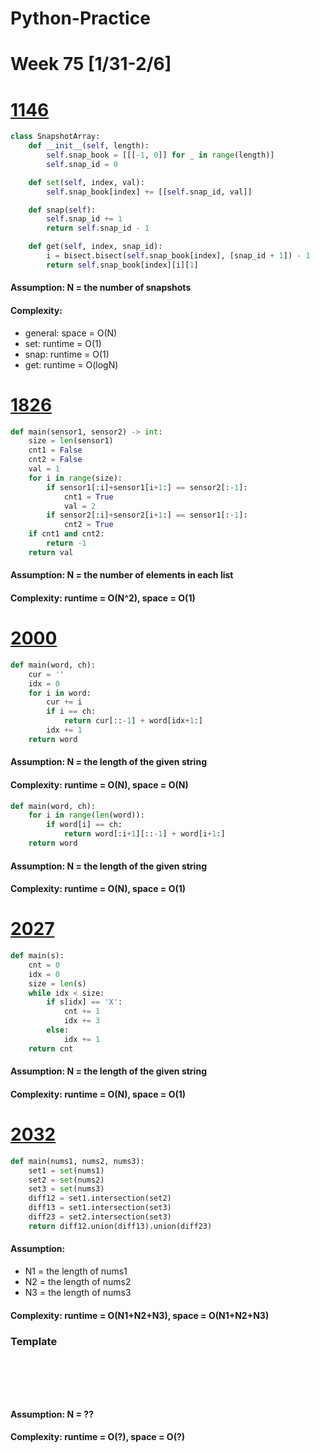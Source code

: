 # Python-Practice

# Week 75 [1/31-2/6]

# [1146](https://leetcode.com/problems/snapshot-array/)
```python
class SnapshotArray:
    def __init__(self, length):
        self.snap_book = [[[-1, 0]] for _ in range(length)]
        self.snap_id = 0

    def set(self, index, val):
        self.snap_book[index] += [[self.snap_id, val]]

    def snap(self):
        self.snap_id += 1
        return self.snap_id - 1

    def get(self, index, snap_id):
        i = bisect.bisect(self.snap_book[index], [snap_id + 1]) - 1
        return self.snap_book[index][i][1]
```
#### Assumption: N = the number of snapshots
#### Complexity:
- general: space = O(N)
- set: runtime = O(1)
- snap: runtime = O(1)
- get: runtime = O(logN)

# [1826](https://leetcode.com/problems/faulty-sensor/)
```python
def main(sensor1, sensor2) -> int:
    size = len(sensor1)
    cnt1 = False
    cnt2 = False
    val = 1
    for i in range(size):
        if sensor1[:i]+sensor1[i+1:] == sensor2[:-1]:
            cnt1 = True
            val = 2
        if sensor2[:i]+sensor2[i+1:] == sensor1[:-1]:
            cnt2 = True
    if cnt1 and cnt2:
        return -1
    return val
```
#### Assumption: N = the number of elements in each list
#### Complexity: runtime = O(N^2), space = O(1)

# [2000](https://leetcode.com/problems/reverse-prefix-of-word/)
```python
def main(word, ch):
    cur = ''
    idx = 0
    for i in word:
        cur += i
        if i == ch:
            return cur[::-1] + word[idx+1:]
        idx += 1
    return word
```
#### Assumption: N = the length of the given string
#### Complexity: runtime = O(N), space = O(N)
```python
def main(word, ch):
    for i in range(len(word)):
        if word[i] == ch:
            return word[:i+1][::-1] + word[i+1:]
    return word
```
#### Assumption: N = the length of the given string
#### Complexity: runtime = O(N), space = O(1)

# [2027](https://leetcode.com/problems/minimum-moves-to-convert-string/)
```python
def main(s):
    cnt = 0
    idx = 0
    size = len(s)
    while idx < size:
        if s[idx] == 'X':
            cnt += 1
            idx += 3
        else:
            idx += 1
    return cnt
```
#### Assumption: N = the length of the given string
#### Complexity: runtime = O(N), space = O(1)

# [2032](https://leetcode.com/problems/two-out-of-three/)
```python
def main(nums1, nums2, nums3):
    set1 = set(nums1)
    set2 = set(nums2)
    set3 = set(nums3)
    diff12 = set1.intersection(set2)
    diff13 = set1.intersection(set3)
    diff23 = set2.intersection(set3)
    return diff12.union(diff13).union(diff23)
```
#### Assumption:
- N1 = the length of nums1
- N2 = the length of nums2
- N3 = the length of nums3
#### Complexity: runtime = O(N1+N2+N3), space = O(N1+N2+N3)

### Template
# []()
```sql
```

# []()
```python
```
#### Assumption: N = ??
#### Complexity: runtime = O(?), space = O(?)
